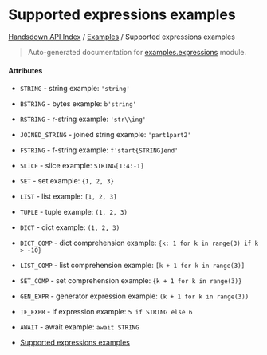# Supported expressions examples

[Handsdown API Index](../README.md#handsdown-api-index) /
[Examples](./index.md#examples) /
Supported expressions examples

> Auto-generated documentation for [examples.expressions](https://github.com/vemel/handsdown/blob/main/examples/expressions.py) module.

#### Attributes

- `STRING` - string example: `'string'`

- `BSTRING` - bytes example: `b'string'`

- `RSTRING` - r-string example: `'str\\ing'`

- `JOINED_STRING` - joined string example: `'part1part2'`

- `FSTRING` - f-string example: `f'start{STRING}end'`

- `SLICE` - slice example: `STRING[1:4:-1]`

- `SET` - set example: `{1, 2, 3}`

- `LIST` - list example: `[1, 2, 3]`

- `TUPLE` - tuple example: `(1, 2, 3)`

- `DICT` - dict example: `(1, 2, 3)`

- `DICT_COMP` - dict comprehension example: `{k: 1 for k in range(3) if k > -10}`

- `LIST_COMP` - list comprehension example: `[k + 1 for k in range(3)]`

- `SET_COMP` - set comprehension example: `{k + 1 for k in range(3)}`

- `GEN_EXPR` - generator expression example: `(k + 1 for k in range(3))`

- `IF_EXPR` - if expression example: `5 if STRING else 6`

- `AWAIT` - await example: `await STRING`


- [Supported expressions examples](#supported-expressions-examples)
